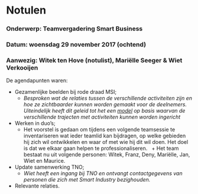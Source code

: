 # Notulen

### Onderwerp: Teamvergadering Smart Business

### Datum: woensdag 29 november 2017 (ochtend)

### Aanwezig: Witek ten Hove (notulist), Mariëlle Seeger & Wiet Verkooijen

De agendapunten waren:

+ Gezamenlijke beelden bij rode draad MSI;
   + *Besproken wat de relaties tussen de verschillende activiteiten zijn en hoe ze zichtbaarder kunnen worden gemaakt voor de deelnemers. Uiteindelijk heeft dit geleid tot het een [model](https://minorsmart.github.io/sep2017/docs/onderwijs/ontwerp/activiteiten.html) op basis waarvan de verschillende trajecten met activiteiten kunnen worden ingericht* 
+ Werken in duo’s;
   + Het voorstel is gedaan om tijdens een volgende teamsessie te inventariseren wat ieder teamlid kan bijdragen, op welke gebieden hij zich wil ontwikkelen en waar of met wie hij dit wil doen. Het doel is dat we elkaar gaan helpen te professionaliseren.
   + Het team bestaat nu uit volgende personen: Witek, Franz, Deny, Mariëlle, Jan, Wiet en Maurice.
+ Update samenwerking TNO;
   + *Wiet heeft een ingang bij TNO en ontvangt contactgegevens van personen die zich met Smart Industry bezighouden.*
+ Relevante relaties.
